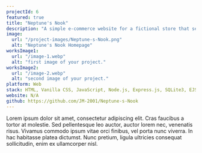 ```yaml
---
projectId: 6
featured: true
title: "Neptune's Nook"
description: "A simple e-commerce website for a fictional store that sells aquarium products. Users can create an account, add items to their cart, and checkout. Admins can add, update, and delete products."
image:
  url: "/project-images/Neptune-s-Nook.png"
  alt: "Neptune's Nook Homepage"
worksImage1:
  url: "/image-1.webp"
  alt: "first image of your project."
worksImage2:
  url: "/image-2.webp"
  alt: "second image of your project."
platform: Web
stack: HTML, Vanilla CSS, JavaScript, Node.js, Express.js, SQLite3, EJS
website: N/A
github: https://github.com/JM-2001/Neptune-s-Nook
---
```


Lorem ipsum dolor sit amet, consectetur adipiscing elit. Cras faucibus a tortor at molestie. Sed pellentesque leo auctor, auctor lorem nec, venenatis risus. Vivamus commodo ipsum vitae orci finibus, vel porta nunc viverra. In hac habitasse platea dictumst. Nunc pretium, ligula ultricies consequat sollicitudin, enim ex ullamcorper nisl.
